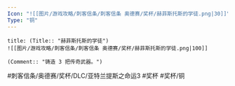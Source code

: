 ```yaml
---
Icon: "![[图片/游戏攻略/刺客信条/刺客信条 奥德赛/奖杯/赫菲斯托斯的学徒.png|30]]"
Type: "铜"
---
```

```ad-common-bronze-trophy
title: (Title:: "赫菲斯托斯的学徒")
![[图片/游戏攻略/刺客信条/刺客信条 奥德赛/奖杯/赫菲斯托斯的学徒.png|100]]

(Comment:: "铸造 3 把传奇武器。")
```

#刺客信条/奥德赛/奖杯/DLC/亚特兰提斯之命运3 #奖杯 #奖杯/铜
